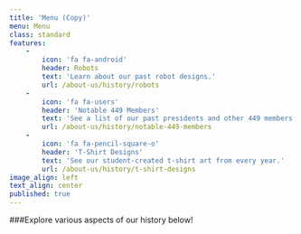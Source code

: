 ```yaml
---
title: 'Menu (Copy)'
menu: Menu
class: standard
features:
    -
        icon: 'fa fa-android'
        header: Robots
        text: 'Learn about our past robot designs.'
        url: /about-us/history/robots
    -
        icon: 'fa fa-users'
        header: 'Notable 449 Members'
        text: 'See a list of our past presidents and other 449 members of note.'
        url: /about-us/history/notable-449-members
    -
        icon: 'fa fa-pencil-square-o'
        header: 'T-Shirt Designs'
        text: 'See our student-created t-shirt art from every year.'
        url: /about-us/history/t-shirt-designs
image_align: left
text_align: center
published: true
---
```


###Explore various aspects of our history below!
